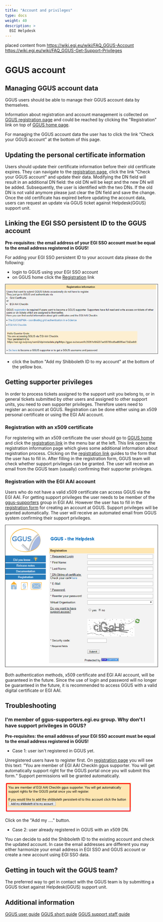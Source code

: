 ```yaml
---
title: "Account and privileges"
type: docs
weight: 40
description: >
  EGI Helpdesk 
---
```


placed content from
https://wiki.egi.eu/wiki/FAQ_GGUS-Account
https://wiki.egi.eu/wiki/FAQ_GGUS-Get-Support-Privileges

# GGUS account

## Managing GGUS account data

GGUS users should be able to manage their GGUS account data by themselves.

Information about registration and account management is collected on 
[GGUS registration page](https://ggus.eu/?mode=register_info) 
and could be reached by clicking the "Registration" link on top of 
[GGUS home page](http://ggus.org/).

For managing the GGUS account data the user has to click the link “Check your GGUS account”
at the bottom of this page.

## Updating the personal certificate information

Users should update their certificate information before their old certificate expires.
They can navigate to the [registration page](https://ggus.eu/?mode=register_info),
click the link "Check your GGUS account" and update their data. Modifying the DN field will
result in an additional DN field: the old DN will be kept and the new DN will be added.
Subsequently, the user is identified with the two DNs. If the old DN is not valid anymore
please just clear the DN field and save the change. Once the old certificate has expired
before updating the account data, users can request an update via GGUS ticket against
Helpdesk(GGUS) support unit.

## Linking the EGI SSO persistent ID to the GGUS account

**Pre-requisites: the email address of your EGI SSO account must be equal to the email address registered in GGUS!**

For adding your EGI SSO persistent ID to your account data please do the following:

- login to GGUS using your EGI SSO account
- on GGUS home click the [Registration](https://ggus.eu/?mode=register_info) link

![your account information](GGUS_EGI_AAI_1.png)

- click the button "Add my Shibboleth ID to my account" at the bottom of the yellow box.

## Getting supporter privileges

In order to process tickets assigned to the support unit you belong to, or in general tickets submitted
by other users and assigned to other support units, you need to own supporter privileges.
Therefore users need to register an account at GGUS. Registration can be done either using an x509
personal certificate or using the EGI AAI account.

### Registration with an x509 certificate

For registering with an x509 certificate the user should go to [GGUS home](https://ggus.eu/index.php?mode=index)
and click the [registration link](https://ggus.eu/?mode=register_info) in the menu bar at the left.
This link opens the registration information page which gives some additional information about
registration process. Clicking on the [registration link](https://ggus.eu/?mode=register_info) guides
to the form that the user has to fill in. After filling in the registration form, GGUS team will check
whether support privileges can be granted. The user will receive an email from the GGUS team (usually)
confirming their supporter privileges.

### Registration with the EGI AAI account

Users who do not have a valid x509 certificate can access GGUS via the EGI AAI. For getting support
privileges the user needs to be member of the
[ggus-supporters](https://aai.egi.eu/registry/co_petitions/start/coef:69) group in EGI AAI.
However the user has to fill in the [registration form](https://ggus.eu/?mode=register_info) for
creating an account at GGUS. Support privileges will be granted automatically. The user will receive
an automated email from GGUS system confirming their support privileges.

![GGUS registration form](GGUS_Registration_Form.png)

Both authentication methods, x509 certificate and EGI AAI account, will be guaranteed in the future.
Since the use of login and password will no longer be guaranteed in the future, it is recommended
to access GGUS with a valid digital certificate or EGI AAI.

## Troubleshooting

### I'm member of ggus-supporters.egi.eu group. Why don't I have support privileges in GGUS?

**Pre-requisites: the email address of your EGI SSO account must be equal to the email address registered in GGUS!**

- Case 1: user isn't registered in GGUS yet.

Unregistered users have to register first. On [registration page](https://ggus.eu/?mode=register_info)
you will see this text: “You are member of EGI AAI CheckIn ggus supporter. You will get
automatically support right for the GGUS portal once you will submit this form.“
Support permissions will be granted automatically.

![Updating PersistentID](Account_Update_PersistentID.png)

Click on the "Add my ...." button.

- Case 2: user already registered in GGUS with an x509 DN.

You can decide to add the Shibboleth ID to the existing account and check the updated account.
In case the email addresses are different you may either harmonize your email address in EGI SSO
and GGUS account or create a new account using EGI SSO data.

## Getting in touch wit the GGUS team?

The preferred way to get in contact with the GGUS team is by submitting a GGUS ticket against
Helpdesk(GGUS) support unit.

## Additional information

[GGUS user guide](https://wiki.egi.eu/wiki/FAQ_GGUS-User_Guide)
[GGUS short guide](https://wiki.egi.eu/wiki/FAQ_GGUS-Short-Guide)
[GGUS support staff guide](https://wiki.egi.eu/wiki/FAQ_GGUS-Support-Staff-Guide)

